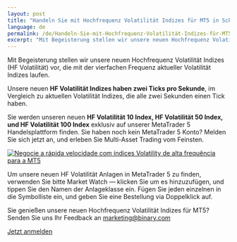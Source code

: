```yaml
---
layout: post
title: "Handeln Sie mit Hochfrequenz Volatilität Indizes für MT5 in Schnellfeuer Geschwindigkeit"
language: de
permalink: /de/Handeln-Sie-mit-Hochfrequenz-Volatilität-Indizes-für-MT5-in-Schnellfeuer-Geschwindigkeit/
excerpt: "Mit Begeisterung stellen wir unsere neuen Hochfrequenz Volatilität Indizes (HF Volatilität) vor, die mit der vierfachen Frequenz aktueller Volatilität Indizes laufen..."
---
```

Mit Begeisterung stellen wir unsere neuen Hochfrequenz Volatilität Indizes (HF Volatilität) vor, die mit der vierfachen Frequenz aktueller Volatilität Indizes laufen.

Unsere neuen <strong>HF Volatilität Indizes haben zwei Ticks pro Sekunde</strong>, im Vergleich zu aktuellen Volatilität Indizes, die alle zwei Sekunden einen Tick haben.

Sie werden unseren neuen <strong>HF Volatilität 10 Index, HF Volatilität 50 Index, und HF Volatilität 100 Index</strong> exklusiv auf unserer MetaTrader 5 Handelsplattform finden. Sie haben noch kein MetaTrader 5 Konto? Melden Sie sich jetzt an, und erleben Sie Multi-Asset Trading vom Feinsten.

<p class="p--action"><a href="http://info.binary.com/2fhOVcX"><img src="{{site.baseurl }}/images/08-nov-16-2.jpg" alt="Negocie a rápida velocidade com índices Volatility de alta frequência para a MT5"></a></p>

Um unsere neuen HF Volatilität Anlagen in MetaTrader 5 zu finden, verwenden Sie bitte Market Watch –– klicken Sie um es hinzuzufügen, und tippen Sie den Namen der Anlageklasse ein. Fügen Sie jeden einzelnen in die Symbolliste ein, und geben Sie eine Bestellung via Doppelklick auf.

Sie genießen unsere neuen Hochfrequenz Volatilität Indizes für MT5? Senden Sie uns Ihr Feedback an <a href="mailto:marketing@binary.com">marketing@binary.com</a>
 
<p class="p--action"><a class="button" href="http://info.binary.com/2fhOVcX"><span>Jetzt anmelden</span></a></p>



